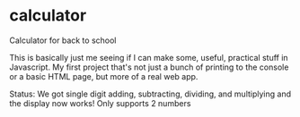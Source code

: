 # calculator
Calculator for back to school

This is basically just me seeing if I can make some, useful, practical stuff in Javascript. My first project that's not just a bunch of printing to the console or a basic HTML page, but more of a real web app.

Status: We got single digit adding, subtracting, dividing, and multiplying and the display now works! Only supports 2 numbers